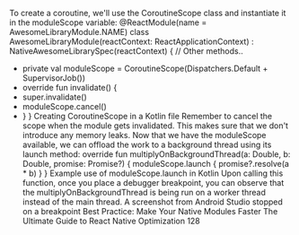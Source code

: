 To create a coroutine, we'll use the CoroutineScope class and instantiate it in the moduleScope 
variable:
@ReactModule(name = AwesomeLibraryModule.NAME)
class AwesomeLibraryModule(reactContext: ReactApplicationContext) :
  NativeAwesomeLibrarySpec(reactContext) {
  // Other methods..
 +  private val moduleScope = CoroutineScope(Dispatchers.Default + 
SupervisorJob())
 +  override fun invalidate() {
 +    super.invalidate()
 +    moduleScope.cancel()
 +  }
}
Creating CoroutineScope in a Kotlin file
Remember to cancel the scope when the module gets invalidated. This makes sure that we don't 
introduce any memory leaks. Now that we have the moduleScope available, we can offload the 
work to a background thread using its launch method:
override fun multiplyOnBackgroundThread(a: Double, b: Double, 
promise: Promise?) {
  moduleScope.launch {
    promise?.resolve(a * b)
  }
}
Example use of moduleScope.launch in Kotlin
Upon calling this function, once you place a debugger breakpoint, you can observe that the 
multiplyOnBackgroundThread is being run on a worker thread instead of the main thread.
A screenshot from Android Studio stopped on a breakpoint
Best Practice: Make Your Native Modules Faster
The Ultimate Guide to React Native Optimization
128